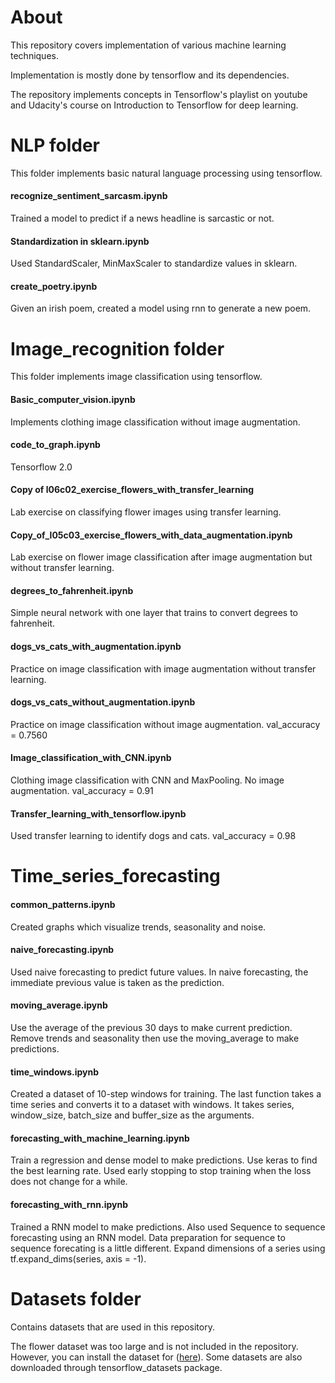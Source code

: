 # About

This repository covers implementation of various machine learning techniques. 

Implementation is mostly done by tensorflow and its dependencies.

The repository implements concepts in Tensorflow's playlist on youtube and Udacity's course on Introduction to Tensorflow for deep learning.



# NLP folder

This folder implements basic natural language processing using tensorflow.
 
#### recognize_sentiment_sarcasm.ipynb

Trained a model to predict if a news headline is sarcastic or not.

#### Standardization in sklearn.ipynb

Used StandardScaler, MinMaxScaler to standardize values in sklearn.

#### create_poetry.ipynb

Given an irish poem, created a model using rnn to generate a new poem.



# Image_recognition folder

This folder implements image classification using tensorflow.

#### Basic_computer_vision.ipynb

Implements clothing image classification without image augmentation.

#### code_to_graph.ipynb

Tensorflow 2.0

#### Copy of l06c02_exercise_flowers_with_transfer_learning

Lab exercise on classifying flower images using transfer learning.

#### Copy_of_l05c03_exercise_flowers_with_data_augmentation.ipynb

Lab exercise on flower image classification after image augmentation but without transfer learning.

#### degrees_to_fahrenheit.ipynb

Simple neural network with one layer that trains to convert degrees to fahrenheit.

#### dogs_vs_cats_with_augmentation.ipynb

Practice on image classification with image augmentation without transfer learning.

#### dogs_vs_cats_without_augmentation.ipynb

Practice on image classification without image augmentation.
val_accuracy = 0.7560

#### Image_classification_with_CNN.ipynb

Clothing image classification with CNN and MaxPooling. No image augmentation.
val_accuracy = 0.91

#### Transfer_learning_with_tensorflow.ipynb

Used transfer learning to identify dogs and cats.
val_accuracy = 0.98


# Time_series_forecasting

#### common_patterns.ipynb

Created graphs which visualize trends, seasonality and noise.

#### naive_forecasting.ipynb

Used naive forecasting to predict future values. In naive forecasting, the immediate previous value is taken as the prediction.

#### moving_average.ipynb

Use the average of the previous 30 days to make current prediction. Remove trends and seasonality then use the moving_average to make predictions.

#### time_windows.ipynb

Created a dataset of 10-step windows for training. The last function takes a time series and converts it to a dataset with windows. It takes series, window_size, batch_size and buffer_size as the arguments.

#### forecasting_with_machine_learning.ipynb

Train a regression and dense model to make predictions. Use keras to find the best learning rate. Used early stopping to stop training when the loss does not change for a while.

#### forecasting_with_rnn.ipynb

Trained a RNN model to make predictions. Also used Sequence to sequence forecasting using an RNN model. Data preparation for sequence to sequence forecating is a little different. Expand dimensions of a series using tf.expand_dims(series, axis = -1).



# Datasets folder

Contains datasets that are used in this repository. 

The flower dataset was too large and is not included in the repository. However, you can install the dataset for ([here](https://s3.amazonaws.com/content.udacity-data.com/nd089/flower_data.tar.gz)). Some datasets are also downloaded through tensorflow_datasets package.

